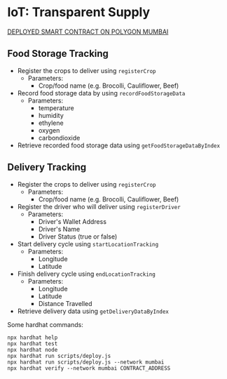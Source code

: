 # IoT: Transparent Supply

[DEPLOYED SMART CONTRACT ON POLYGON MUMBAI](https://mumbai.polygonscan.com/address/0x35f1c5493c1733E2b32DD5dCBD0D189BFF920daD#code)

## Food Storage Tracking

- Register the crops to deliver using `registerCrop`
  - Parameters:
    - Crop/food name (e.g. Brocolli, Cauliflower, Beef)
- Record food storage data by using `recordFoodStorageData`
  - Parameters:
    - temperature
    - humidity
    - ethylene
    - oxygen
    - carbondioxide
- Retrieve recorded food storage data using `getFoodStorageDataByIndex`

## Delivery Tracking

- Register the crops to deliver using `registerCrop`
  - Parameters:
    - Crop/food name (e.g. Brocolli, Cauliflower, Beef)
- Register the driver who will deliver using `registerDriver`
  - Parameters:
    - Driver's Wallet Address
    - Driver's Name
    - Driver Status (true or false)
- Start delivery cycle using `startLocationTracking`
  - Parameters:
    - Longitude
    - Latitude
- Finish delivery cycle using `endLocationTracking`
  - Parameters:
    - Longitude
    - Latitude
    - Distance Travelled
- Retrieve delivery data using `getDeliveryDataByIndex`

Some hardhat commands:

```shell
npx hardhat help
npx hardhat test
npx hardhat node
npx hardhat run scripts/deploy.js
npx hardhat run scripts/deploy.js --network mumbai
npx hardhat verify --network mumbai CONTRACT_ADDRESS
```
